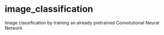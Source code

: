 # image_classification
Image classification by training an already pretrained Convolutional Neural Network
